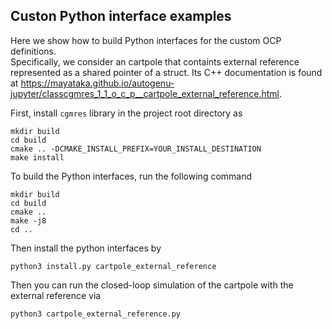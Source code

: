 ## Custon Python interface examples
Here we show how to build Python interfaces for the custom OCP definitions.   
Specifically, we consider an cartpole that containts external reference represented as a shared pointer of a struct.
Its C++ documentation is found at https://mayataka.github.io/autogenu-jupyter/classcgmres_1_1_o_c_p__cartpole_external_reference.html.

First, install `cgmres` library in the project root directory as
```
mkdir build
cd build
cmake .. -DCMAKE_INSTALL_PREFIX=YOUR_INSTALL_DESTINATION
make install 
```

To build the Python interfaces, run the following command
```
mkdir build 
cd build
cmake ..
make -j8
cd ..
```

Then install the python interfaces by
```
python3 install.py cartpole_external_reference
```

Then you can run the closed-loop simulation of the cartpole with the external reference via
```
python3 cartpole_external_reference.py
```
